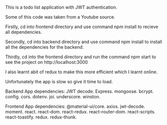 This is a todo list application with JWT authentication.

Some of this code was taken from a Youtube source.

Firstly, cd into frontend directory and use command npm install to recieve all dependencies.

Secondly,  cd into backend directory and use command npm install to install all the dependencies for the backend.

Thirdly, cd into the frontend directory and run the command npm start to see the project on http://localhost:3000

I also learnt abit of redux to make this more efficient which I learnt online.

Unfortunately the app is slow so give it time to load.

Backend App dependencies:
JWT decode.
Express.
mongoose.
bcrypt.
config.
cors.
dotenv.
joi.
underscore.
winston.

Frontend App dependencies:
@material-ui/core.
axios.
jwt-decode.
moment.
react.
react-dom.
react-redux.
react-router-dom.
react-scripts.
react-toastify.
redux.
redux-thunk.
